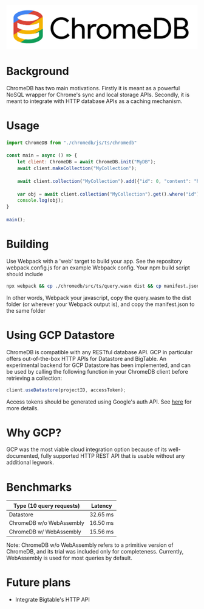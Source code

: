 ![ChromeDB](assets/chromedb.png)

# Background

ChromeDB has two main motivations. Firstly it is meant as a powerful NoSQL wrapper for Chrome's sync and local storage APIs. Secondly, it is meant to integrate with HTTP database APIs as a caching mechanism.

# Usage

```javascript
import ChromeDB from "./chromedb/js/ts/chromedb"

const main = async () => {
    let client: ChromeDB = await ChromeDB.init("MyDB");
    await client.makeCollection("MyCollection");
    
    await client.collection("MyCollection").add({"id": 0, "content": "hello"});
    
    var obj = await client.collection("MyCollection").get().where("id").is(0);
    console.log(obj);
}

main();
```

# Building

Use Webpack with a 'web' target to build your app. See the repository webpack.config.js for an example Webpack config. Your npm build script should include

```bash
npx webpack && cp ./chromedb/src/ts/query.wasm dist && cp manifest.json ./dist
```

In other words, Webpack your javascript, copy the query.wasm to the dist folder (or wherever your Webpack output is), and copy the manifest.json to the same folder

# Using GCP Datastore

ChromeDB is compatible with any RESTful database API. GCP in particular offers out-of-the-box HTTP APIs for Datastore and BigTable. An experimental backend for GCP Datastore has been implemented, and can be used by calling the following function in your ChromeDB client before retrieving a collection:

```javascript
client.useDatastore(projectID, accessToken);
```

Access tokens should be generated using Google's auth API. See [here](https://developers.google.com/identity/protocols/oauth2/web-server#httprest) for more details.

# Why GCP?

GCP was the most viable cloud integration option because of its well-documented, fully supported HTTP REST API that is usable without any additional legwork.

# Benchmarks
Type (10 query requests) | Latency
------------------ | -------
Datastore                 | 32.65 ms
ChromeDB w/o WebAssembly  | 16.50 ms
ChromeDB w/ WebAssembly   | 15.56 ms

Note: ChromeDB w/o WebAssembly refers to a primitive version of ChromeDB, and its trial was included only for completeness. Currently, WebAssembly is used for most queries by default.

# Future plans

* Integrate Bigtable's HTTP API